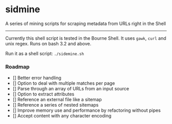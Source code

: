 # sidmine
A series of mining scripts for scraping metadata from URLs right in the Shell

***

Currently this shell script is tested in the Bourne Shell. It uses `gawk`, `curl` and unix regex.
Runs on bash 3.2 and above.

Run it as a shell script: `./sidemine.sh`


### Roadmap

- [] Better error handling
- [] Option to deal with multiple matches per page
- [] Parse through an array of URLs from an input source
- [] Option to extract attributes
- [] Reference an external file like a sitemap
- [] Reference a series of nested sitemaps
- [] Improve memory use and performance by refactoring without pipes
- [] Accept content with any character encoding
